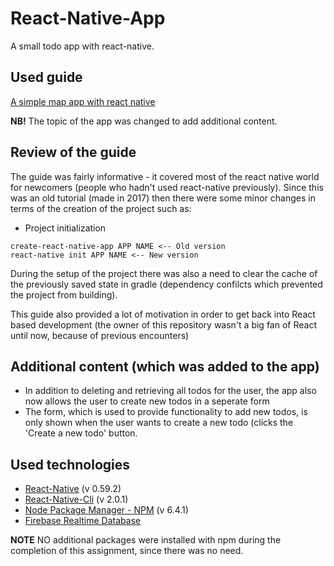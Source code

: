 # React-Native-App

A small todo app with react-native.

## Used guide

[A simple map app with react native](https://www.youtube.com/watch?v=6ZnfsJ6mM5c)

**NB!** The topic of the app was changed to add additional content.

## Review of the guide

The guide was fairly informative - it covered most of the react native world for newcomers (people who hadn't used react-native previously).
Since this was an old tutorial (made in 2017) then there were some minor changes in terms of the creation of the project such as:
* Project initialization
```
create-react-native-app APP NAME <-- Old version
react-native init APP NAME <-- New version
```
During the setup of the project there was also a need to clear the cache of the previously saved state in gradle (dependency confilcts which
prevented the project from building).

This guide also provided a lot of motivation in order to get back into React based development (the owner of this repository wasn't a big fan of React until
now, because of previous encounters)

## Additional content (which was added to the app)
* In addition to deleting and retrieving all todos for the user, the app also now allows the user to create new todos in a seperate form
* The form, which is used to provide functionality to add new todos, is only shown when the user wants to create a new todo (clicks the 'Create a new todo' button.

## Used technologies
* [React-Native](https://facebook.github.io/react-native/) (v 0.59.2)
* [React-Native-Cli](https://facebook.github.io/react-native/docs/getting-started) (v 2.0.1)
* [Node Package Manager - NPM](https://www.npmjs.com/) (v 6.4.1)
* [Firebase Realtime Database](https://firebase.google.com/)

**NOTE** NO additional packages were installed with npm during the completion of this assignment, since there was no need.
